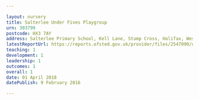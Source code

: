 ```yaml
---

layout: nursery
title: Salterlee Under Fives Playgroup
urn: 303799
postcode: HX3 7AY
address: Salterlee Primary School, Kell Lane, Stump Cross, Halifax, West Yorkshire, HX3 7AY
latestReportUrl: https://reports.ofsted.gov.uk/provider/files/2547090/urn/303799.pdf
teaching: 1
development: 1
leadership: 1
outcomes: 1
overall: 1
date: 01 April 2018 
datePublish: 9 February 2016

---
```

